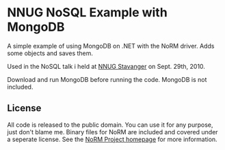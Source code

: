 NNUG NoSQL Example with MongoDB
===============================

A simple example of using MongoDB on .NET with the NoRM driver. Adds some objects and saves them. 

Used in the NoSQL talk i held at [NNUG Stavanger](http://www.nnug.no/Avdelinger/Stavanger/) on Sept. 29th, 2010. 

Download and run MongoDB before running the code. MongoDB is not included.

License
-------

All code is released to the public domain. You can use it for any purpose, just don't blame me. 
Binary files for NoRM are included and covered under a seperate license. See the 
[NoRM Project homepage](http://normproject.org/) for more information.
